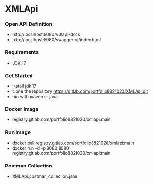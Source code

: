 # XMLApi

### Open API Definition
* http://localhost:8080/v3/api-docs
* http://localhost:8080/swagger-ui/index.html

### Requirements
* JDK 17

### Get Started
* install jdk 17
* clone the repository https://gitlab.com/portfolio8821020/XMLApi.git
* run with maven or java

### Docker Image
* registry.gitlab.com/portfolio8821020/xmlapi:main

### Run Image
* docker pull registry.gitlab.com/portfolio8821020/xmlapi:main
* docker run -d -p 8080:8080 registry.gitlab.com/portfolio8821020/xmlapi:main

### Postman Collection
* XMLApi.postman_collection.json
